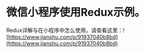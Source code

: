 # 微信小程序使用Redux示例。
Redux详解与在小程序中怎么使用，请查看这里：![https://www.jianshu.com/p/91937040b8bd](https://www.jianshu.com/p/91937040b8bd)
